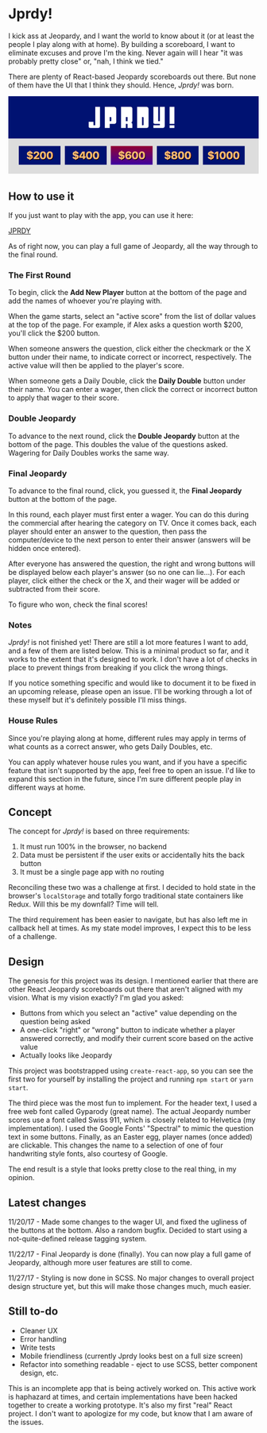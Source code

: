 # Jprdy!

I kick ass at Jeopardy, and I want the world to know about it (or at least the people I play along with at home). By building a scoreboard, I want to eliminate excuses and prove I'm the king. Never again will I hear "it was probably pretty close" or, "nah, I think we tied."

There are plenty of React-based Jeopardy scoreboards out there. But none of them have the UI that I think they should. Hence, *Jprdy!* was born.

![Jprdy](./jprdy-screenshot.png?raw=true "Jprdy")

## How to use it

If you just want to play with the app, you can use it here:

[JPRDY](https://jprdy.phizon.io)

As of right now, you can play a full game of Jeopardy, all the way through to the final round. 

### The First Round

To begin, click the **Add New Player** button at the bottom of the page and add the names of whoever you're playing with.

When the game starts, select an "active score" from the list of dollar values at the top of the page. For example, if Alex asks a question worth $200, you'll click the $200 button.

When someone answers the question, click either the checkmark or the X button under their name, to indicate correct or incorrect, respectively. The active value will then be applied to the player's score.

When someone gets a Daily Double, click the **Daily Double** button under their name. You can enter a wager, then click the correct or incorrect button to apply that wager to their score.

### Double Jeopardy

To advance to the next round, click the **Double Jeopardy** button at the bottom of the page. This doubles the value of the questions asked. Wagering for Daily Doubles works the same way.

### Final Jeopardy

To advance to the final round, click, you guessed it, the **Final Jeopardy** button at the bottom of the page.

In this round, each player must first enter a wager. You can do this during the commercial after hearing the category on TV. Once it comes back, each player should enter an answer to the question, then pass the computer/device to the next person to enter their answer (answers will be hidden once entered).

After everyone has answered the question, the right and wrong buttons will be displayed below each player's answer (so no one can lie...). For each player, click either the check or the X, and their wager will be added or subtracted from their score.

To figure who won, check the final scores!

### Notes

*Jprdy!* is not finished yet! There are still a lot more features I want to add, and a few of them are listed below. This is a minimal product so far, and it works to the extent that it's designed to work. I don't have a lot of checks in place to prevent things from breaking if you click the wrong things.

If you notice something specific and would like to document it to be fixed in an upcoming release, please open an issue. I'll be working through a lot of these myself but it's definitely possible I'll miss things.

### House Rules

Since you're playing along at home, different rules may apply in terms of what counts as a correct answer, who gets Daily Doubles, etc. 

You can apply whatever house rules you want, and if you have a specific feature that isn't supported by the app, feel free to open an issue. I'd like to expand this section in the future, since I'm sure different people play in different ways at home.

## Concept

The concept for *Jprdy!* is based on three requirements:

  1.  It must run 100% in the browser, no backend
  2.  Data must be persistent if the user exits or accidentally hits the back button
  3.  It must be a single page app with no routing

Reconciling these two was a challenge at first. I decided to hold state in the browser's `localStorage` and totally forgo traditional state containers like Redux. Will this be my downfall? Time will tell.

The third requirement has been easier to navigate, but has also left me in callback hell at times. As my state model improves, I expect this to be less of a challenge.

## Design

The genesis for this project was its design. I mentioned earlier that there are other React Jeopardy scoreboards out there that aren't aligned with my vision. What is my vision exactly? I'm glad you asked:

  - Buttons from which you select an "active" value depending on the question being asked
  - A one-click "right" or "wrong" button to indicate whether a player answered correctly, and modify their current score based on the active value
  - Actually looks like Jeopardy

This project was bootstrapped using `create-react-app`, so you can see the first two for yourself by installing the project and running `npm start` or `yarn start`.

The third piece was the most fun to implement. For the header text, I used a free web font called Gyparody (great name). The actual Jeopardy number scores use a font called Swiss 911, which is closely related to Helvetica (my implementation). I used the Google Fonts' "Spectral" to mimic the question text in some buttons. Finally, as an Easter egg, player names (once added) are clickable. This changes the name to a selection of one of four handwriting style fonts, also courtesy of Google.

The end result is a style that looks pretty close to the real thing, in my opinion.

## Latest changes

11/20/17 - Made some changes to the wager UI, and fixed the ugliness of the buttons at the bottom. Also a random bugfix. Decided to start using a not-quite-defined release tagging system.

11/22/17 - Final Jeopardy is done (finally). You can now play a full game of Jeopardy, although more user features are still to come.

11/27/17 - Styling is now done in SCSS. No major changes to overall project design structure yet, but this will make those changes much, much easier.

## Still to-do

- Cleaner UX
- Error handling
- Write tests
- Mobile friendliness (currently Jprdy looks best on a full size screen)
- Refactor into something readable - eject to use SCSS, better component design, etc.

This is an incomplete app that is being actively worked on. This active work is haphazard at times, and certain implementations have been hacked together to create a working prototype. It's also my first "real" React project. I don't want to apologize for my code, but know that I am aware of the issues.